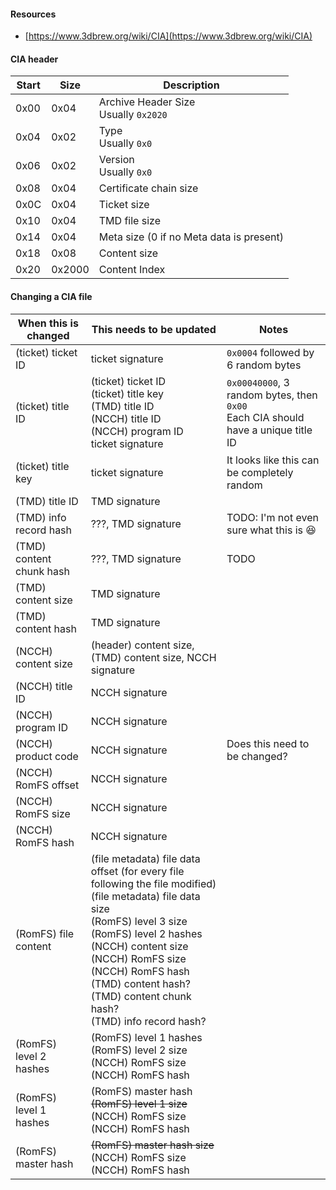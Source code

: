 #### Resources

- [https://www.3dbrew.org/wiki/CIA](https://www.3dbrew.org/wiki/CIA)

#### CIA header

| Start | Size   | Description                              |
| ----- | ------ | ---------------------------------------- |
| 0x00  | 0x04   | Archive Header Size<br>Usually `0x2020`  |
| 0x04  | 0x02   | Type<br>Usually `0x0`                    |
| 0x06  | 0x02   | Version<br>Usually `0x0`                 |
| 0x08  | 0x04   | Certificate chain size                   |
| 0x0C  | 0x04   | Ticket size                              |
| 0x10  | 0x04   | TMD file size                            |
| 0x14  | 0x04   | Meta size (0 if no Meta data is present) |
| 0x18  | 0x08   | Content size                             |
| 0x20  | 0x2000 | Content Index                            |

#### Changing a CIA file

| When this is changed     | This needs to be updated                                                                                                                                                                                                                                                                                          | Notes                                                                               |
| ------------------------ | ----------------------------------------------------------------------------------------------------------------------------------------------------------------------------------------------------------------------------------------------------------------------------------------------------------------- | ----------------------------------------------------------------------------------- |
| (ticket) ticket ID       | ticket signature                                                                                                                                                                                                                                                                                                  | `0x0004` followed by 6 random bytes                                                 |
| (ticket) title ID        | (ticket) ticket ID<br>(ticket) title key<br>(TMD) title ID<br>(NCCH) title ID<br>(NCCH) program ID<br>ticket signature                                                                                                                                                                                            | `0x00040000`, 3 random bytes, then `0x00`<br>Each CIA should have a unique title ID |
| (ticket) title key       | ticket signature                                                                                                                                                                                                                                                                                                  | It looks like this can be completely random                                         |
| (TMD) title ID           | TMD signature                                                                                                                                                                                                                                                                                                     |                                                                                     |
| (TMD) info record hash   | ???, TMD signature                                                                                                                                                                                                                                                                                                | TODO: I'm not even sure what this is 😆                                             |
| (TMD) content chunk hash | ???, TMD signature                                                                                                                                                                                                                                                                                                | TODO                                                                                |
| (TMD) content size       | TMD signature                                                                                                                                                                                                                                                                                                     |                                                                                     |
| (TMD) content hash       | TMD signature                                                                                                                                                                                                                                                                                                     |                                                                                     |
| (NCCH) content size      | (header) content size, (TMD) content size, NCCH signature                                                                                                                                                                                                                                                         |                                                                                     |
| (NCCH) title ID          | NCCH signature                                                                                                                                                                                                                                                                                                    |                                                                                     |
| (NCCH) program ID        | NCCH signature                                                                                                                                                                                                                                                                                                    |                                                                                     |
| (NCCH) product code      | NCCH signature                                                                                                                                                                                                                                                                                                    | Does this need to be changed?                                                       |
| (NCCH) RomFS offset      | NCCH signature                                                                                                                                                                                                                                                                                                    |                                                                                     |
| (NCCH) RomFS size        | NCCH signature                                                                                                                                                                                                                                                                                                    |                                                                                     |
| (NCCH) RomFS hash        | NCCH signature                                                                                                                                                                                                                                                                                                    |                                                                                     |
| (RomFS) file content     | (file metadata) file data offset (for every file following the file modified)<br>(file metadata) file data size<br>(RomFS) level 3 size<br>(RomFS) level 2 hashes<br>(NCCH) content size<br>(NCCH) RomFS size<br>(NCCH) RomFS hash<br>(TMD) content hash?<br>(TMD) content chunk hash?<br>(TMD) info record hash? |                                                                                     |
| (RomFS) level 2 hashes   | (RomFS) level 1 hashes<br>(RomFS) level 2 size<br>(NCCH) RomFS size<br>(NCCH) RomFS hash                                                                                                                                                                                                                          |                                                                                     |
| (RomFS) level 1 hashes   | (RomFS) master hash<br>~~(RomFS) level 1 size~~<br>(NCCH) RomFS size<br>(NCCH) RomFS hash                                                                                                                                                                                                                         |                                                                                     |
| (RomFS) master hash      | ~~(RomFS) master hash size~~<br>(NCCH) RomFS size<br>(NCCH) RomFS hash                                                                                                                                                                                                                                            |                                                                                     |
